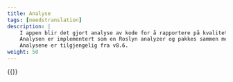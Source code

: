 ```yaml
---
title: Analyse
tags: [needstranslation]
description: |
    I appen blir det gjort analyse av kode for å rapportere på kvalitet og feil som kan føre til bugs og hendelser.
    Analysen er implementert som en Roslyn analyzer og pakkes sammen med Altinn.App.Core.
    Analysene er tilgjengelig fra v8.6.
weight: 50
---
```


{{<children />}}
